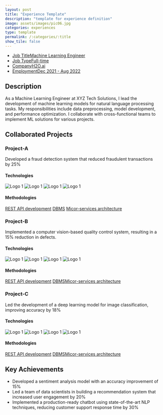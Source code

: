 ```yaml
---
layout: post
title: "Experience Template"
description: "template for experience definition"
image: assets/images/pic06.jpg
categories: experiences
type: template
permalink: /:categories/:title
show_tile: false
---
```


<div id="main">
	<section id='second'>
		<div class="inner no-padding">
            <div class="tag-container">
                    <ul class="actions">
                        <li><a href="#" class="button special small disable">Job Title</a><a href="#" class="button small disable">Machine Learning Engineer</a></li>
                        <li><a href="#" class="button special small disable">Job Type</a><a href="#" class="button small disable">Full-time</a></li>
						<li><a href="#" class="button special small disable">Company</a><a href="#" class="button small disable">H2O.ai</a></li>
                        <li><a href="#" class="button special small disable">Employment</a><a href="#" class="button small disable">Dec 2021 - Aug 2022</a></li>
                    </ul>
            </div>
			<div>
				<h2>Description</h2>
				<p> As a Machine Learning Engineer at XYZ Tech Solutions, I lead the development of machine learning models for natural language processing tasks. My responsibilities include data preprocessing, model development, and performance optimization. I collaborate with cross-functional teams to implement ML solutions for various projects.</p>
			</div>
		</div>
	</section>
	<section id='third'>
		<div class="inner no-padding">
			<div>
				<h2>Collaborated Projects</h2>
				<div>
					<h3>Project-A</h3>
					<p>Developed a fraud detection system that reduced fraudulent transactions by 25%</p>
					<div class="row">
						<div class="6u 12u$(small)">
							<h4>Technologies</h4>
							<div class='logos-container'>
								<img src="{{site.baseurl}}/assets/images/logos/python.png" alt="Logo 1" class="logos">
								<img src="{{site.baseurl}}/assets/images/logos/django.png" alt="Logo 1" class="logos">
								<img src="{{site.baseurl}}/assets/images/logos/keras.png" alt="Logo 1" class="logos">
								<img src="{{site.baseurl}}/assets/images/logos/tensorflow.png" alt="Logo 1" class="logos">
							</div>
						</div>
						<div class="6u$ 12u$(small) ">
							<h4>Methodologies</h4>
							<p>
								<a href="#" class="button small disable">REST API development</a>
								<a href="#" class="button small disable">DBMS</a>
								<a href="#" class="button small disable">Micor-services architecture</a>
							</p>
						</div>
					</div>
				</div>
				<div>
					<h3>Project-B</h3>
					<p>Implemented a computer vision-based quality control system, resulting in a 15% reduction in defects.</p>
					<div class="row">
						<div class="6u 12u$(small)">
							<h4>Technologies</h4>
							<div class='logos-container'>
								<img src="{{site.baseurl}}/assets/images/logos/python.png" alt="Logo 1" class="logos">
								<img src="{{site.baseurl}}/assets/images/logos/django.png" alt="Logo 1" class="logos">
								<img src="{{site.baseurl}}/assets/images/logos/keras.png" alt="Logo 1" class="logos">
								<img src="{{site.baseurl}}/assets/images/logos/tensorflow.png" alt="Logo 1" class="logos">
							</div>
						</div>
						<div class="6u$ 12u$(small) ">
							<h4>Methodologies</h4>
							<p><a href="#" class="button small disable">REST API development</a> <a href="#" class="button small disable">DBMS</a><a href="#" class="button small disable">Micor-services architecture</a></p>
						</div>
					</div>
				</div>
				<div>
					<h3>Project-C</h3>
					<p>Led the development of a deep learning model for image classification, improving accuracy by 18%</p>
					<div class="row">
						<div class="6u 12u$(small)">
							<h4>Technologies</h4>
							<div class='logos-container'>
								<img src="{{site.baseurl}}/assets/images/logos/python.png" alt="Logo 1" class="logos">
								<img src="{{site.baseurl}}/assets/images/logos/django.png" alt="Logo 1" class="logos">
								<img src="{{site.baseurl}}/assets/images/logos/keras.png" alt="Logo 1" class="logos">
								<img src="{{site.baseurl}}/assets/images/logos/tensorflow.png" alt="Logo 1" class="logos">
							</div>
						</div>
						<div class="6u$ 12u$(small) ">
							<h4>Methodologies</h4>
							<p><a href="#" class="button small disable">REST API development</a> <a href="#" class="button small disable">DBMS</a><a href="#" class="button small disable">Micor-services architecture</a></p>
						</div>
					</div>
				</div>
			</div>
			<div>
				<h2>Key Achievements</h2>
                <ul class='fa-ul'>
                    <li><i class="fa-li fa fa-check-square"></i>Developed a sentiment analysis model with an accuracy improvement of 15%</li>
                    <li><i class="fa-li fa fa-check-square"></i>Led a team of data scientists in building a recommendation system that increased user engagement by 20%</li>
                    <li><i class="fa-li fa fa-check-square"></i>Implemented a production-ready chatbot using state-of-the-art NLP techniques, reducing customer support response time by 30%</li>
                </ul>
			</div>
		</div>
	</section>
</div>
